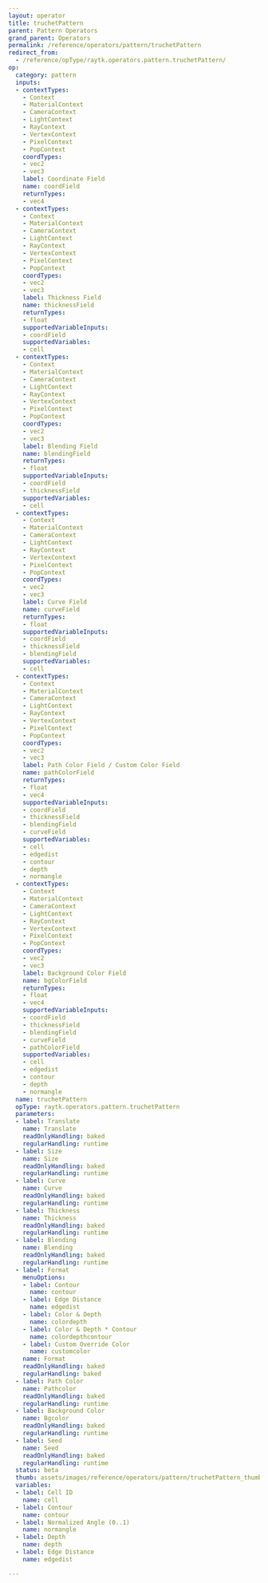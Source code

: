 ```yaml
---
layout: operator
title: truchetPattern
parent: Pattern Operators
grand_parent: Operators
permalink: /reference/operators/pattern/truchetPattern
redirect_from:
  - /reference/opType/raytk.operators.pattern.truchetPattern/
op:
  category: pattern
  inputs:
  - contextTypes:
    - Context
    - MaterialContext
    - CameraContext
    - LightContext
    - RayContext
    - VertexContext
    - PixelContext
    - PopContext
    coordTypes:
    - vec2
    - vec3
    label: Coordinate Field
    name: coordField
    returnTypes:
    - vec4
  - contextTypes:
    - Context
    - MaterialContext
    - CameraContext
    - LightContext
    - RayContext
    - VertexContext
    - PixelContext
    - PopContext
    coordTypes:
    - vec2
    - vec3
    label: Thickness Field
    name: thicknessField
    returnTypes:
    - float
    supportedVariableInputs:
    - coordField
    supportedVariables:
    - cell
  - contextTypes:
    - Context
    - MaterialContext
    - CameraContext
    - LightContext
    - RayContext
    - VertexContext
    - PixelContext
    - PopContext
    coordTypes:
    - vec2
    - vec3
    label: Blending Field
    name: blendingField
    returnTypes:
    - float
    supportedVariableInputs:
    - coordField
    - thicknessField
    supportedVariables:
    - cell
  - contextTypes:
    - Context
    - MaterialContext
    - CameraContext
    - LightContext
    - RayContext
    - VertexContext
    - PixelContext
    - PopContext
    coordTypes:
    - vec2
    - vec3
    label: Curve Field
    name: curveField
    returnTypes:
    - float
    supportedVariableInputs:
    - coordField
    - thicknessField
    - blendingField
    supportedVariables:
    - cell
  - contextTypes:
    - Context
    - MaterialContext
    - CameraContext
    - LightContext
    - RayContext
    - VertexContext
    - PixelContext
    - PopContext
    coordTypes:
    - vec2
    - vec3
    label: Path Color Field / Custom Color Field
    name: pathColorField
    returnTypes:
    - float
    - vec4
    supportedVariableInputs:
    - coordField
    - thicknessField
    - blendingField
    - curveField
    supportedVariables:
    - cell
    - edgedist
    - contour
    - depth
    - normangle
  - contextTypes:
    - Context
    - MaterialContext
    - CameraContext
    - LightContext
    - RayContext
    - VertexContext
    - PixelContext
    - PopContext
    coordTypes:
    - vec2
    - vec3
    label: Background Color Field
    name: bgColorField
    returnTypes:
    - float
    - vec4
    supportedVariableInputs:
    - coordField
    - thicknessField
    - blendingField
    - curveField
    - pathColorField
    supportedVariables:
    - cell
    - edgedist
    - contour
    - depth
    - normangle
  name: truchetPattern
  opType: raytk.operators.pattern.truchetPattern
  parameters:
  - label: Translate
    name: Translate
    readOnlyHandling: baked
    regularHandling: runtime
  - label: Size
    name: Size
    readOnlyHandling: baked
    regularHandling: runtime
  - label: Curve
    name: Curve
    readOnlyHandling: baked
    regularHandling: runtime
  - label: Thickness
    name: Thickness
    readOnlyHandling: baked
    regularHandling: runtime
  - label: Blending
    name: Blending
    readOnlyHandling: baked
    regularHandling: runtime
  - label: Format
    menuOptions:
    - label: Contour
      name: contour
    - label: Edge Distance
      name: edgedist
    - label: Color & Depth
      name: colordepth
    - label: Color & Depth * Contour
      name: colordepthcontour
    - label: Custom Override Color
      name: customcolor
    name: Format
    readOnlyHandling: baked
    regularHandling: baked
  - label: Path Color
    name: Pathcolor
    readOnlyHandling: baked
    regularHandling: runtime
  - label: Background Color
    name: Bgcolor
    readOnlyHandling: baked
    regularHandling: runtime
  - label: Seed
    name: Seed
    readOnlyHandling: baked
    regularHandling: runtime
  status: beta
  thumb: assets/images/reference/operators/pattern/truchetPattern_thumb.png
  variables:
  - label: Cell ID
    name: cell
  - label: Contour
    name: contour
  - label: Normalized Angle (0..1)
    name: normangle
  - label: Depth
    name: depth
  - label: Edge Distance
    name: edgedist

---
```

